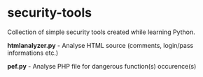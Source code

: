 security-tools
==============

Collection of simple security tools created while learning Python.

**htmlanalyzer.py** - Analyse HTML source (comments, login/pass informations etc.)

**pef.py** - Analyse PHP file for dangerous function(s) occurence(s)
